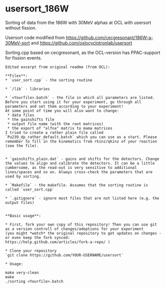 # usersort_186W
Sorting of data from the 186W with 30MeV alphas at OCL with usersort without fission.

Usersort code modified from 
https://github.com/cecgresonant/186W-a-30MeV-sort
and 
https://github.com/oslocyclotronlab/usersort

Sorting.cpp based on cecgresonant, as the OCL-version has PPAC-support for fission events.



~~~~~~~~~~~~~~~~~~~~~~~~~~~~~~~~~~~~~~~~~~~~~~~~~~~~~~~
Edited excerpt from original readme (from OCL):

**Files**:
* `user_sort.cpp` - the sorting routine

* `/lib` - libraries

* `<Yourfile>.batch` - the file in which all parameters are listed. Before you start using it for your experiment, go through all parameters and set them according to your experiment!
At some point of time you will also want to change:
 * data files
 * the gainshifts file
 * output file name (with the root matrices)
 * the export of "alfna" matrix to mama matrices
I tried to create a rather plain file called `Pu239_dp_rather_default.batch` which you can use as a start. Please remember to fill in the kinematics from rkinz/qkinz of your reaction (see the file).


* `gainshifts_plain.dat` - gains and shifts for the detectors. Change the values to align and calibrate the detectors. It can be a little cumbersome, as the read-out is very sensitive to additional lines/spaces and so on. Always cross-check the parameters that are used by sorting.

* `Makefile` - the makefile. Assumes that the sorting routine is called `user_sort.cpp`

* `.gitignore` - ignore most files that are not listed here (e.g. the output files)


**Basic usage**:

* First, fork your own copy of this repository! Then you can use git as a version controll of changes/adoptions for your experiment
(you might *watch* the original repository to get updates on changes - or even keep the fork synced:
https://help.github.com/articles/fork-a-repo/ )

* Clone your repository
`git clone https://github.com/YOUR-USERNAME/usersort`

* Usage:

make very-clean
make
./sorting <Yourfile>.batch


